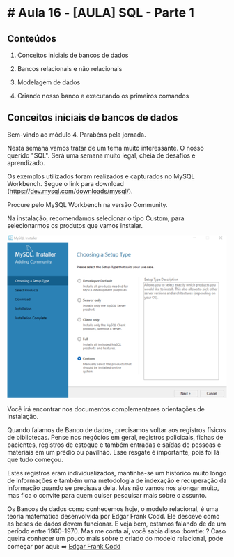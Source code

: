# # Aula 16 - [AULA] SQL - Parte 1

## Conteúdos

1. Conceitos iniciais de bancos de dados

2. Bancos relacionais e não relacionais

3. Modelagem de dados

4. Criando nosso banco e executando os primeiros comandos

## Conceitos iniciais de bancos de dados

Bem-vindo ao módulo 4. Parabéns pela jornada. 

Nesta semana vamos tratar de um tema muito interessante. O nosso querido "SQL". Será uma semana muito legal, cheia de desafios e aprendizado.

Os exemplos utilizados foram realizados e capturados no MySQL Workbench. Segue o link para download (https://dev.mysql.com/downloads/mysql/).

Procure pelo MySQL Workbench na versão Community.

Na instalação, recomendamos selecionar o tipo Custom, para selecionarmos os produtos que vamos instalar. 


<img src="./imagens/Install-01.png">

Você irá encontrar nos documentos complementares orientações de instalação.

Quando falamos de Banco de dados, precisamos voltar aos registros físicos de bibliotecas. Pense nos negócios em geral, registros policicais, fichas de pacientes, registros de estoque e também entradas e saídas de pessoas e materiais em um prédio ou pavilhão. Esse resgate é importante, pois foi lá que tudo começou.

Estes registros eram individualizados, mantinha-se um histórico muito longo de informações e também uma metodologia de indexação e recuperação da informação quando se precisava dela. Mas não vamos nos alongar muito, mas fica o convite para quem quiser pesquisar mais sobre o assunto. 

Os Bancos de dados como conhecemos hoje, o modelo relacional, é uma teoria matemática desenvolvida por Edgar Frank Codd. Ele desceve como as beses de dados devem funcionar. E veja bem, estamos falando de de um período entre 1960-1970. Mas me conta aí, você sabia disso :bowtie: ? Caso queira conhecer um pouco mais sobre o criado do modelo relacional, pode começar por aqui: :arrow_right: <a href="https://pt.wikipedia.org/wiki/Edgar_Frank_Codd" target="_blank"> Edgar Frank Codd </a>
